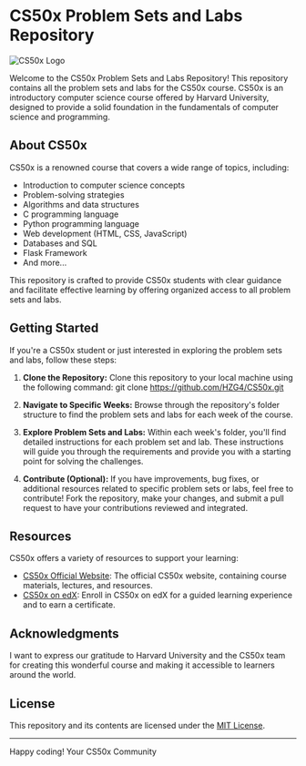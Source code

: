 # CS50x Problem Sets and Labs Repository

![CS50x Logo](cs50x_logo.png)

Welcome to the CS50x Problem Sets and Labs Repository! This repository contains all the problem sets and labs for the CS50x course. CS50x is an introductory computer science course offered by Harvard University, designed to provide a solid foundation in the fundamentals of computer science and programming.

## About CS50x

CS50x is a renowned course that covers a wide range of topics, including:

- Introduction to computer science concepts
- Problem-solving strategies
- Algorithms and data structures
- C programming language
- Python programming language
- Web development (HTML, CSS, JavaScript)
- Databases and SQL
- Flask Framework
- And more...

This repository is crafted to provide CS50x students with clear guidance and facilitate effective learning by offering organized access to all problem sets and labs.


## Getting Started

If you're a CS50x student or just interested in exploring the problem sets and labs, follow these steps:

1. **Clone the Repository:** Clone this repository to your local machine using the following command:
git clone https://github.com/HZG4/CS50x.git


2. **Navigate to Specific Weeks:** Browse through the repository's folder structure to find the problem sets and labs for each week of the course.

3. **Explore Problem Sets and Labs:** Within each week's folder, you'll find detailed instructions for each problem set and lab. These instructions will guide you through the requirements and provide you with a starting point for solving the challenges.

4. **Contribute (Optional):** If you have improvements, bug fixes, or additional resources related to specific problem sets or labs, feel free to contribute! Fork the repository, make your changes, and submit a pull request to have your contributions reviewed and integrated.

## Resources

CS50x offers a variety of resources to support your learning:

- [CS50x Official Website](https://cs50.harvard.edu/x/2023/): The official CS50x website, containing course materials, lectures, and resources.
- [CS50x on edX](https://www.edx.org/course/cs50s-introduction-to-computer-science): Enroll in CS50x on edX for a guided learning experience and to earn a certificate.

## Acknowledgments

I want to express our gratitude to Harvard University and the CS50x team for creating this wonderful course and making it accessible to learners around the world.

## License

This repository and its contents are licensed under the [MIT License](LICENSE).

---

Happy coding!
Your CS50x Community


